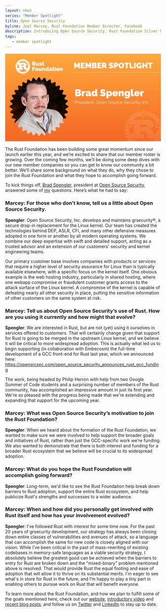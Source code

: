 ```yaml
---
layout: news
series: "Member Spotlight"
title: Open Source Security
byline: Joel Marcey, Rust Foundation Member Director, Facebook
description: Introducing Open Source Security, Rust Foundation Silver Member.
tags:
   - member spotlight
---
```


![Brad Spengler Open Source Security](/img/posts/2021-09-21-member-spotlight-open-source-security-software/member_spotlight_brad_spengler.png)

The Rust Foundation has been building some great momentum since our launch earlier this year, and we’re excited to share that our member roster is growing. Over the coming few months, we’ll be doing some deep dives with our new member companies so you can get to know our community a bit better. We’ll share some background on what they do, why they chose to join the Rust Foundation and what they hope to accomplish going forward.

To kick things off, [Brad Spengler](https://twitter.com/spendergrsec), president at [Open Source Security](https://opensrcsec.com/), answered some of [my](https://twitter.com/JoelMarcey) questions. Here’s what he had to say:

### Marcey: For those who don’t know, tell us a little about Open Source Security.

**Spengler**: Open Source Security, Inc. develops and maintains grsecurity®, a secure drop-in replacement for the Linux kernel.  Our team has created the technologies behind DEP, ASLR, CFI, and many other defensive measures adopted in one form or another by all modern operating systems. We combine our deep expertise with swift and detailed support, acting as a trusted advisor and an extension of our customers' security and kernel engineering teams.

Our primary customer base involves companies with products or services that require a higher level of security assurance for Linux than is typically available elsewhere, with a specific focus on the kernel itself. One obvious example is the web hosting industry, particularly in shared hosting, where one webapp compromise or fraudulent customer grants access to the attack surface of the Linux kernel.  A compromise of the kernel is capable of defeating nearly all other security in place, putting the sensitive information of other customers on the same system at risk.

### Marcey: Tell us about Open Source Security’s use of Rust. How are you using it currently and how might that evolve? 

**Spengler**: We are interested in Rust, but are not (yet) using it ourselves in services offered to customers.  That will certainly change given that support for Rust is going to be merged in the upstream Linux kernel, and we believe it will be critical to more widespread adoption.  This is actually what led us to begin supporting (in collaboration with Embecosm) the full-time development of a GCC front-end for Rust last year, which we announced here: https://opensrcsec.com/open_source_security_announces_rust_gcc_funding

The work, being headed by Philip Herron with help from two Google Summer of Code students and a surprising number of members of the Rust community, has accomplished an impressive amount in just its first year. We're so pleased with the progress being made that we're extending and expanding that support for the upcoming year.

### Marcey: What was Open Source Security’s motivation to join the Rust Foundation?

**Spengler**: When we heard about the formation of the Rust Foundation, we wanted to make sure we were involved to help support the broader goals and initiatives of Rust, rather than just the GCC-specific work we're funding. We also wanted to demonstrate that there is both interest and funding for a broader Rust ecosystem that we believe will be crucial to its widespread adoption.

### Marcey: What do you hope the Rust Foundation will accomplish going forward?

**Spengler**: Long-term, we'd like to see the Rust Foundation help break down barriers to Rust adoption, support the entire Rust ecosystem, and help publicize Rust's strengths and successes to a wider audience.

### Marcey: When and how did you personally get involved with Rust itself and how has your involvement evolved?

**Spengler**: I've followed Rust with interest for some time now.  For the past 20 years of grsecurity development, our strategy has always been closing down entire classes of vulnerabilities and avenues of attack, so a language that can accomplish the same for new code is closely aligned with our vision. While I've been critical in the past of mass-rewriting of existing codebases in memory-safe languages as a viable security strategy, I absolutely believe the greatest good can be achieved when the barriers to entry for Rust are broken down and the "mixed-binary" problem mentioned above is resolved. That would provide Rust the equal footing and ease of adoption that will allow it to thrive on its substantial merits. I'm eager to see what's in store for Rust in the future, and I’m happy to play a tiny part in enabling others to pursue work on Rust that will benefit everyone.

To learn more about the Rust Foundation, and how we plan to fulfill some of the goals mentioned here, check out our [website](https://foundation.rust-lang.org), [introductory video](https://www.youtube.com/watch?v=AI4lPN0BqGc) and [recent blog posts](https://foundation.rust-lang.org/posts/), and follow us on [Twitter](https://twitter.com/rust_foundation) and [LinkedIn](https://www.linkedin.com/company/rust-foundation/) to stay up to date.  
